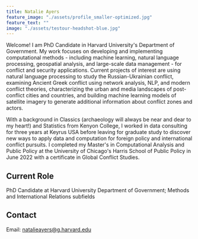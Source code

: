 ```yaml
---
title: Natalie Ayers
feature_image: "./assets/profile_smaller-optimized.jpg"
feature_text: ""
image: "./assets/testour-headshot-blue.jpg"
---
```


Welcome! I am PhD Candidate in Harvard University's Department of Government. My work focuses on developing and implementing computational methods - including machine learning, natural language processing, geospatial analysis, and large-scale data management - for conflict and security applications. Current projects of interest are using natural language processing to study the Russian-Ukrainian conflict, examining Ancient Greek conflict using network analysis, NLP, and modern conflict theories, characterizing the urban and media landscapes of post-conflict cities and countries, and building machine learning models of satellite imagery to generate additional information about conflict zones and actors. 
  
With a background in Classics (archaeology will always be near and dear to my heart!) and Statistics from Kenyon College, I worked in data consulting for three years at Keyrus USA before leaving for graduate study to discover new ways to apply data and computation for foreign policy and international conflict pursuits. I completed my Master's in Computational Analysis and Public Policy at the University of Chicago's Harris School of Public Policy in June 2022 with a certificate in Global Conflict Studies. 
  
## Current Role

PhD Candidate at Harvard University Department of Government; Methods and International Relations subfields 

## Contact

Email: natalieayers@g.harvard.edu
